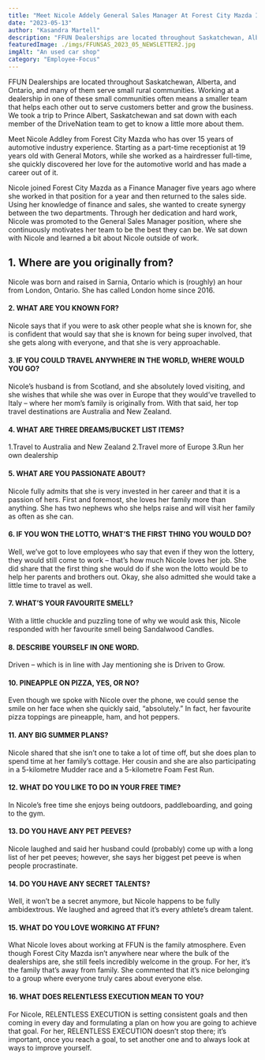 ```yaml
---
title: "Meet Nicole Addely General Sales Manager At Forest City Mazda In London, Ontario"
date: "2023-05-13"
author: "Kasandra Martell"
description: "FFUN Dealerships are located throughout Saskatchewan, Alberta, and Ontario, and many of them serve small rural communities."
featuredImage: ./imgs/FFUNSAS_2023_05_NEWSLETTER2.jpg
imgAlt: "An used car shop"
category: "Employee-Focus"
---
```


FFUN Dealerships are located throughout Saskatchewan, Alberta, and Ontario, and many of them serve small rural communities. Working at a dealership in one of these small communities often means a smaller team that helps each other out to serve customers better and grow the business. We took a trip to Prince Albert, Saskatchewan and sat down with each member of the DriveNation team to get to know a little more about them.

<!-- ![Markdown Logo](./imgs/FFUNSAS_2023_05_NEWSLETTER2.jpg) -->

Meet Nicole Addley from Forest City Mazda who has over 15 years of automotive industry experience. Starting as a part-time receptionist at 19 years old with General Motors, while she worked as a hairdresser full-time, she quickly discovered her love for the automotive world and has made a career out of it.

Nicole joined Forest City Mazda as a Finance Manager five years ago where she worked in that position for a year and then returned to the sales side. Using her knowledge of finance and sales, she wanted to create synergy between the two departments. Through her dedication and hard work, Nicole was promoted to the General Sales Manager position, where she continuously motivates her team to be the best they can be. We sat down with Nicole and learned a bit about Nicole outside of work.

## 1. Where are you originally from?

Nicole was born and raised in Sarnia, Ontario which is (roughly) an hour from London, Ontario. She has called London home since 2016.

#### 2. **WHAT ARE YOU KNOWN FOR?**

Nicole says that if you were to ask other people what she is known for, she is confident that would say that she is known for being super involved, that she gets along with everyone, and that she is very approachable.

#### 3. **IF YOU COULD TRAVEL ANYWHERE IN THE WORLD, WHERE WOULD YOU GO?**

Nicole’s husband is from Scotland, and she absolutely loved visiting, and she wishes that while she was over in Europe that they would’ve travelled to Italy – where her mom’s family is originally from. With that said, her top travel destinations are Australia and New Zealand.

#### 4. **WHAT ARE THREE DREAMS/BUCKET LIST ITEMS?**

1.Travel to Australia and New Zealand
2.Travel more of Europe
3.Run her own dealership

#### 5. **WHAT ARE YOU PASSIONATE ABOUT?**

Nicole fully admits that she is very invested in her career and that it is a passion of hers. First and foremost, she loves her family more than anything. She has two nephews who she helps raise and will visit her family as often as she can.

#### 6. **IF YOU WON THE LOTTO, WHAT’S THE FIRST THING YOU WOULD DO?**

Well, we’ve got to love employees who say that even if they won the lottery, they would still come to work – that’s how much Nicole loves her job. She did share that the first thing she would do if she won the lotto would be to help her parents and brothers out. Okay, she also admitted she would take a little time to travel as well.

#### 7. **WHAT’S YOUR FAVOURITE SMELL?**

With a little chuckle and puzzling tone of why we would ask this, Nicole responded with her favourite smell being Sandalwood Candles.

#### 8. **DESCRIBE YOURSELF IN ONE WORD.**

Driven – which is in line with Jay mentioning she is Driven to Grow.

#### 10. **PINEAPPLE ON PIZZA, YES, OR NO?**

Even though we spoke with Nicole over the phone, we could sense the smile on her face when she quickly said, “absolutely.” In fact, her favourite pizza toppings are pineapple, ham, and hot peppers.

#### 11. **ANY BIG SUMMER PLANS?**

Nicole shared that she isn’t one to take a lot of time off, but she does plan to spend time at her family’s cottage. Her cousin and she are also participating in a 5-kilometre Mudder race and a 5-kilometre Foam Fest Run.

#### 12. **WHAT DO YOU LIKE TO DO IN YOUR FREE TIME?**

In Nicole’s free time she enjoys being outdoors, paddleboarding, and going to the gym.

#### 13. **DO YOU HAVE ANY PET PEEVES?**

Nicole laughed and said her husband could (probably) come up with a long list of her pet peeves; however, she says her biggest pet peeve is when people procrastinate.

#### 14. **DO YOU HAVE ANY SECRET TALENTS?**

Well, it won’t be a secret anymore, but Nicole happens to be fully ambidextrous. We laughed and agreed that it’s every athlete’s dream talent.

#### 15. **WHAT DO YOU LOVE WORKING AT FFUN?**

What Nicole loves about working at FFUN is the family atmosphere. Even though Forest City Mazda isn’t anywhere near where the bulk of the dealerships are, she still feels incredibly welcome in the group. For her, it’s the family that’s away from family. She commented that it’s nice belonging to a group where everyone truly cares about everyone else.

#### 16. **WHAT DOES RELENTLESS EXECUTION MEAN TO YOU?**

For Nicole, RELENTLESS EXECUTION is setting consistent goals and then coming in every day and formulating a plan on how you are going to achieve that goal. For her, RELENTLESS EXECUTION doesn’t stop there; it’s important, once you reach a goal, to set another one and to always look at ways to improve yourself.
